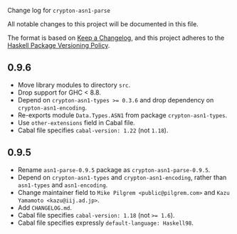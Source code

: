 Change log for `crypton-asn1-parse`

All notable changes to this project will be documented in this file.

The format is based on [Keep a Changelog](https://keepachangelog.com/en/1.0.0/),
and this project adheres to the
[Haskell Package Versioning Policy](https://pvp.haskell.org/).

## 0.9.6

* Move library modules to directory `src`.
* Drop support for GHC < 8.8.
* Depend on `crypton-asn1-types >= 0.3.6` and drop dependency on
  `crypton-asn1-encoding`.
* Re-exports module `Data.Types.ASN1` from package `crypton-asn1-types`.
* Use `other-extensions` field in Cabal file.
* Cabal file specifies `cabal-version: 1.22` (not `1.18`).

## 0.9.5

* Rename `asn1-parse-0.9.5` package as `crypton-asn1-parse-0.9.5`.
* Depend on `crypton-asn1-types` and `crypton-asn1-encoding`, rather than
  `asn1-types` and `asn1-encoding`.
* Change maintainer field to `Mike Pilgrem <public@pilgrem.com>` and
  `Kazu Yamamoto <kazu@iij.ad.jp>`.
* Add `CHANGELOG.md`.
* Cabal file specifies `cabal-version: 1.18` (not `>= 1.6`).
* Cabal file specifies expressly `default-language: Haskell98`.
